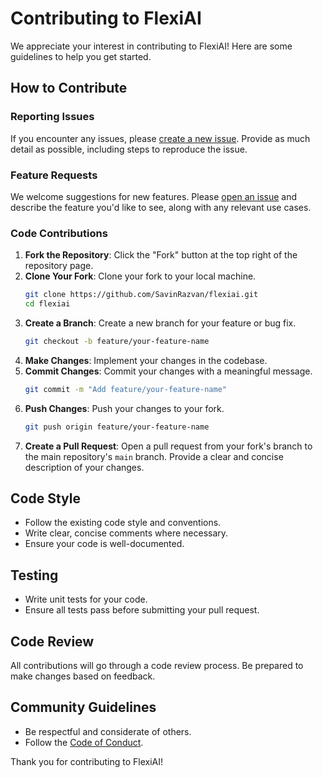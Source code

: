 # Contributing to FlexiAI

We appreciate your interest in contributing to FlexiAI! Here are some guidelines to help you get started.

## How to Contribute

### Reporting Issues
If you encounter any issues, please [create a new issue](https://github.com/SavinRazvan/flexiai/issues). Provide as much detail as possible, including steps to reproduce the issue.

### Feature Requests
We welcome suggestions for new features. Please [open an issue](https://github.com/SavinRazvan/flexiai/issues) and describe the feature you'd like to see, along with any relevant use cases.

### Code Contributions
1. **Fork the Repository**: Click the "Fork" button at the top right of the repository page.
2. **Clone Your Fork**: Clone your fork to your local machine.
    ```bash
    git clone https://github.com/SavinRazvan/flexiai.git
    cd flexiai
    ```
3. **Create a Branch**: Create a new branch for your feature or bug fix.
    ```bash
    git checkout -b feature/your-feature-name
    ```
4. **Make Changes**: Implement your changes in the codebase.
5. **Commit Changes**: Commit your changes with a meaningful message.
    ```bash
    git commit -m "Add feature/your-feature-name"
    ```
6. **Push Changes**: Push your changes to your fork.
    ```bash
    git push origin feature/your-feature-name
    ```
7. **Create a Pull Request**: Open a pull request from your fork's branch to the main repository's `main` branch. Provide a clear and concise description of your changes.

## Code Style
- Follow the existing code style and conventions.
- Write clear, concise comments where necessary.
- Ensure your code is well-documented.

## Testing
- Write unit tests for your code.
- Ensure all tests pass before submitting your pull request.

## Code Review
All contributions will go through a code review process. Be prepared to make changes based on feedback.

## Community Guidelines
- Be respectful and considerate of others.
- Follow the [Code of Conduct](https://github.com/SavinRazvan/flexiai/blob/main/CODE_OF_CONDUCT.md).

Thank you for contributing to FlexiAI!

